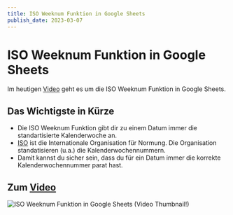 ```yaml
---
title: ISO Weeknum Funktion in Google Sheets
publish_date: 2023-03-07
---
```


# ISO Weeknum Funktion in Google Sheets

Im heutigen [Video](https://youtu.be/UAwLQPH-ANc) geht es um die ISO Weeknum Funktion in Google Sheets. 

## Das Wichtigste in Kürze

- Die ISO Weeknum Funktion gibt dir zu einem Datum immer die standartisierte Kalenderwoche an.
- [ISO](https://de.wikipedia.org/wiki/Internationale_Organisation_f%C3%BCr_Normung) ist die Internationale Organisation für Normung. Die Organisation standatisieren (u.a.) die Kalenderwochennummern.
- Damit kannst du sicher sein, dass du für ein Datum immer die korrekte Kalenderwochennummer parat hast.

## Zum [Video](https://youtu.be/UAwLQPH-ANc)

![ISO Weeknum Funktion in Google Sheets (Video Thumbnail!)](../thumbnails/Fertig430.jpg "ISO Weeknum Funktion in Google Sheets (Video Thumbnail!)")
